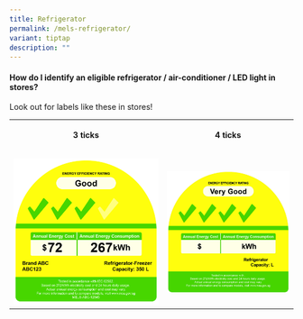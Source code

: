 ```yaml
---
title: Refrigerator
permalink: /mels-refrigerator/
variant: tiptap
description: ""
---
```

<h4><strong>How do I identify an eligible refrigerator / air-conditioner / LED light in stores?</strong>&nbsp;</h4>
<p>Look out for labels like these in stores!</p>
<table style="minWidth: 50px">
<colgroup>
<col>
<col>
</colgroup>
<tbody>
<tr>
<th rowspan="1" colspan="1">
<p>3 ticks</p>
</th>
<th rowspan="1" colspan="1">
<p>4 ticks</p>
</th>
</tr>
<tr>
<td rowspan="1" colspan="1">
<p></p>
<div class="isomer-image-wrapper">
<img style="width: 100%" height="auto" width="100%" alt="" src="/images/Labels/RF_3_Ticks.jpg">
</div>
</td>
<td rowspan="1" colspan="1">
<p></p>
<div class="isomer-image-wrapper">
<img style="width: 100%" height="auto" width="100%" alt="" src="/images/Labels/4_ticks.png">
</div>
</td>
</tr>
</tbody>
</table>
<p></p>